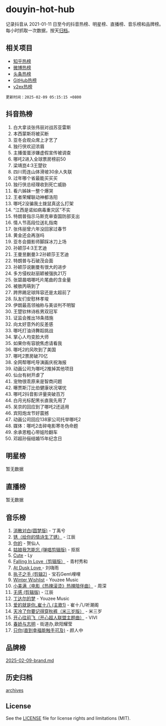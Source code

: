 # douyin-hot-hub

记录抖音从 2021-01-11 日至今的抖音热榜、明星榜、直播榜、音乐榜和品牌榜。每小时抓取一次数据，按天[归档](archives)。

## 相关项目

- [知乎热榜](https://github.com/lonnyzhang423/zhihu-hot-hub)
- [微博热榜](https://github.com/lonnyzhang423/weibo-hot-hub)
- [头条热榜](https://github.com/lonnyzhang423/toutiao-hot-hub)
- [GitHub热榜](https://github.com/lonnyzhang423/github-hot-hub)
- [v2ex热榜](https://github.com/lonnyzhang423/v2ex-hot-hub)


`更新时间：2025-02-09 05:15:15 +0800`

## 抖音热榜

1. 白大拿谈张伟丽对战苏亚雷斯
1. 本西蒙斯将被买断
1. 亚冬会观众席上才艺了
1. 独行侠欢迎浓眉
1. 主播蛋蛋涉嫌虚假宣传被调查
1. 哪吒2进入全球票房榜前50
1. 梁靖崑4:3王楚钦
1. 四川筠连山体滑坡30余人失联
1. 过年哪个省最能买买买
1. 独行侠总经理收到死亡威胁
1. 看六姊妹一整个爆哭
1. 王者荣耀联动神都洛阳
1. 哪吒2没骗我土拨鼠真这么打架
1. “江西是诺如病毒重灾区”不实
1. 特朗普指示马斯克审查国防部支出
1. 情人节高段位送礼指南
1. 张伟丽曾六年没回家过春节
1. 黄金还会再涨吗
1. 亚冬会摄影师脚踩冰刀上场
1. 孙颖莎4:3王艺迪
1. 王曼昱蒯曼3:2孙颖莎王艺迪
1. 特朗普与石破茂会面
1. 孙颖莎说蒯曼有很大的进步
1. 多方侵权赵丽颖被强执21万
1. 张碧晨唱哪吒片尾曲的含金量
1. 被敖丙萌到了
1. 跨界踢足球阵容还是太超前了
1. 队友们安慰林孝埈
1. 伊朗最高领袖称与美谈判不明智
1. 王楚钦林诗栋男双冠军
1. 证监会推出18条措施
1. 向太好意外的反差感
1. 哪吒打油诗舞蹈挑战
1. 掌心人均变脸大师
1. 如果你有容貌焦虑请看我
1. 哪吒2的风吹到了美国
1. 哪吒2票房破70亿
1. 全网帮哪吒导演画庆祝海报
1. 动画公司为哪吒2推掉其他项目
1. 仙台有树开虐了
1. 宠物很乖原来是智商问题
1. 曝贾斯汀比伯健康状况堪忧
1. 哪吒2抖音影评量突破百万
1. 白月光标配黑长直我先用了
1. 吴京的回应到了哪吒2还适用
1. 宾阳炮龙节好震撼
1. 动画公司回应138家公司托举哪吒2
1. 媒体：哪吒2击碎电影寒冬伪命题
1. 余承恩粗心带娃险翻车
1. 邓超孙俪结婚15年纪念日

## 明星榜

暂无数据

## 直播榜

暂无数据

## 音乐榜

1. [消散对白(圆梦版)](https://sf6-cdn-tos.douyinstatic.com/obj/tos-cn-ve-2774/og4jB5I5IizzoZVAAAzWgBMAsMDWoArfwBOiFs) - 丁禹兮
1. [锈（给你的情诗生了锈）](https://sf5-hl-cdn-tos.douyinstatic.com/obj/tos-cn-ve-2774/o8a1PBtVqIYbPEGK6e5A4egedVMdm3fCIz6bbE) - 江辰
1. [你的](https://sf5-hl-cdn-tos.douyinstatic.com/obj/tos-cn-ve-2774/oYuIeKf42jB7sEV6B2upMdpYAgfrQWj0FeRegh) - 贺仙人
1. [姑娘我怎能忘 (弹唱剪辑版)](https://sf5-hl-cdn-tos.douyinstatic.com/obj/tos-cn-ve-2774/okamwrBGEMz6illuEofAsMV4yzF5tVWbBiA5AI) - 抠抠
1. [Cute](https://sf5-hl-cdn-tos.douyinstatic.com/obj/tos-cn-ve-2774/o4IbIzHWKAAB4wsS5qMBRiiAlEBGTpQRNfFvuo) - Ly
1. [Falling In Love（剪辑版）](https://sf5-hl-cdn-tos.douyinstatic.com/obj/tos-cn-ve-2774/o8ajpA8zzgBPahbBIO8AcKGBLJezFCRd1wfP9f) - 青村秀和
1. [ At Dusk  Love ](https://sf5-hl-cdn-tos.douyinstatic.com/obj/tos-cn-ve-2774/o8CrpCf5CaYgI4ZrtQgMQAFEfuGqNnRSDQAPBc) - 刘嗨雨
1. [执子之手 (剪辑2)](https://sf5-hl-cdn-tos.douyinstatic.com/obj/tos-cn-ve-2774/oUoZLQjCc31XzqsBnBQUNgeKtYPBcgbFDwtfcu) - 宝石Gem\哩哩
1. [Winter Wishlist](https://sf5-hl-cdn-tos.douyinstatic.com/obj/tos-cn-ve-2774/oIIgUOeamCFCVAzxN6MFRLIBlLGpUqQxeeHrLE) - Youzee Music
1. [小美满（电影《热辣滚烫》热辣陪伴曲）](https://sf5-hl-cdn-tos.douyinstatic.com/obj/tos-cn-ve-2774/o0GAn2lSgfZIDUgtevCGDQYnFg4CwnrBaxbTZL) - 周深
1. [无感 (剪辑版)](https://sf5-hl-cdn-tos.douyinstatic.com/obj/tos-cn-ve-2774/o0eIsUzJBDlQaQFC5OFlgbMEZC1TFYBftOBn6p) - 江辰
1. [丁达尔的梦](https://sf5-hl-cdn-tos.douyinstatic.com/obj/tos-cn-ve-2774/oMU3WirUZBVQkAC9ccG5P2IQirziZM2RTInUY) - Youzee Music
1. [爱的就是你_崔十八 (主歌1)](https://sf5-hl-cdn-tos.douyinstatic.com/obj/tos-cn-ve-2774/oI5BO5DhFZ6UTcNCnZaOCBLtZ7WIMQGfgnXf5E) - 崔十八/听潮阁
1. [天冷了你要记得穿秋裤（米三岁版）](https://sf5-hl-cdn-tos.douyinstatic.com/obj/tos-cn-ve-2774/oQlIwVIDWiZ6BQilAorS7MA0AgCkQDvcZAdm1) - 米三岁
1. [开心往前飞（开心超人联盟主题曲）](https://sf5-hl-cdn-tos.douyinstatic.com/obj/tos-cn-ve-2774/9d8fb7c82cf1421fb93a9fe925275e0a) - VIVI
1. [春娇与志明](https://sf5-hl-cdn-tos.douyinstatic.com/obj/tos-cn-ve-2774/e530d8fceb7044b39707d7f9ff54add1) - 街道办,欧阳耀莹
1. [只你(直到幸福能触手可及)](https://sf5-hl-cdn-tos.douyinstatic.com/obj/tos-cn-ve-2774/o0lBkRDzFTeaVSUz3ZZSCBVtZ5DIMQGfgmEAuE) - 颜人中

## 品牌榜

[2025-02-09-brand.md](archives/2025-02-09-brand.md)

## 历史归档

[archives](archives)

## License

See the [LICENSE](LICENSE) file for license rights and limitations (MIT).
